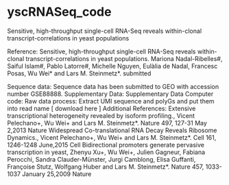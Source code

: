 # yscRNASeq_code




Sensitive, high-throughput single-cell RNA-Seq reveals within-clonal transcript-correlations in yeast populations


Reference:
Sensitive, high-throughput single-cell RNA-Seq reveals within-clonal transcript-correlations in yeast populations. Mariona Nadal-Ribelles#, Saiful Islam#, Pablo Latorre#, Michelle Nguyen, Eulàlia de Nadal, Francesc Posas, Wu Wei* and Lars M. Steinmetz*. submitted   

Sequence data:
Sequence data has been submitted to GEO with accession number GSE88888.
Supplementary Data:
Supplementary Data
Computer code:
Raw data process: Extract UMI sequence and polyGs and put them into read name [ download here ]
Additional References:
Extensive transcriptional heterogeneity revealed by isoform profiling., Vicent Pelechano+, Wu Wei+ and Lars M. Steinmetz*. Nature 497, 127-31 May 2,2013   Nature
Widespread Co-translational RNA Decay Reveals Ribosome Dynamics., Vicent Pelechano+, Wu Wei+ and Lars M. Steinmetz*. Cell 161, 1246-1248 June,2015   Cell
Bidirectional promoters generate pervasive transcription in yeast, Zhenyu Xu+, Wu Wei+, Julien Gagneur, Fabiana Perocchi, Sandra Clauder-Münster, Jurgi Camblong, Elisa Guffanti, Françoise Stutz, Wolfgang Huber and Lars M. Steinmetz*. Nature 457, 1033-1037 January 25,2009   Nature
